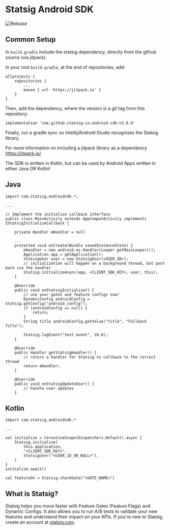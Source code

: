# Statsig Android SDK

![Release](https://jitpack.io/v/statsig-io/android-sdk.svg)

## Common Setup

In `build.gradle` include the statsig dependency, directly from the github source (via jitpack).

In your root `build.gradle`, at the end of repositories, add:

    allprojects {
		repositories {
			...
			maven { url 'https://jitpack.io' }
		}
	}

Then, add the dependency, where the version is a git tag from this repository:

`implementation 'com.github.statsig-io:android-sdk:v3.0.0'`

Finally, run a gradle sync so Intellij/Android Studio recognizes the Statsig library.

For more information on including a jitpack library as a dependency https://jitpack.io/

The SDK is written in Kotlin, but can be used by Android Apps written in either Java OR Kotlin!
## Java

    import com.statsig.androidsdk.*;

    ...

    // Implement the initialize callback interface
    public class MainActivity extends AppCompatActivity implements IStatsigInitializeCallback {

        private Handler mHandler = null

        ...
        protected void onCreate(Bundle savedInstanceState) {
            mHandler = new android.os.Handler(Looper.getMainLooper());
            Application app = getApplication();
            StatsigUser user = new StatsigUser(<USER_ID>);
            // initialization will happen on a background thread, but post back via the handler
            Statsig.initializeAsync(app, <CLIENT_SDK_KEY>, user, this);
        }

        @Override
        public void onStatsigInitialize() {
	        // use your gates and feature configs now!
	        DynamicConfig androidConfig = Statsig.getConfig("android_config");
	        if (androidConfig == null) {  
		        return;  
	        }
	        String title androidConfig.getValue("title", "Fallback Title");
		
	        Statsig.logEvent("test_event", 10.0);
        }

        @Override
        public Handler getStatsigHandler() {
            // return a handler for Statsig to callback to the correct thread
            return mHandler;
        }

        @Override
        public void onStatsigUpdateUser() {
            // handle user updates
        }
    
## Kotlin

    import com.statsig.androidsdk.*

    ...

    val initialize = CoroutineScope(Dispatchers.Default).async {
	    Statsig.initialize(  
	        this.application,  
	        "<CLIENT_SDK_KEY>",  
	        StatsigUser("<USER_ID_OR_NULL>"),
	    )
    }
    initialize.await()

    val featureOn = Statsig.checkGate("<GATE_NAME>")


## What is Statsig?

Statsig helps you move faster with Feature Gates (Feature Flags) and Dynamic Configs. It also allows you to run A/B tests to validate your new features and understand their impact on your KPIs. If you're new to Statsig, create an account at [statsig.com](https://www.statsig.com).
